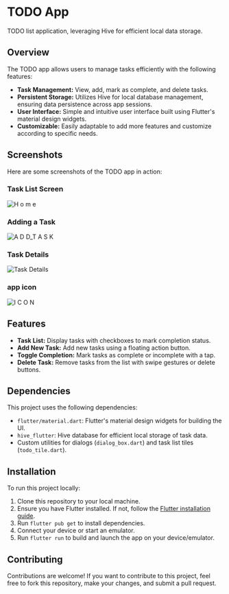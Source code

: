 # TODO App

TODO list application, leveraging Hive for efficient local data storage.

## Overview

The TODO app allows users to manage tasks efficiently with the following features:

- **Task Management:** View, add, mark as complete, and delete tasks.
- **Persistent Storage:** Utilizes Hive for local database management, ensuring data persistence across app sessions.
- **User Interface:** Simple and intuitive user interface built using Flutter's material design widgets.
- **Customizable:** Easily adaptable to add more features and customize according to specific needs.

## Screenshots

Here are some screenshots of the TODO app in action:

### Task List Screen

![H o m e](./screenshots/1.jpeg)

### Adding a Task

![A D D_T A S K](./screenshots/2.jpeg)

### Task Details

![Task Details](./screenshots/3.jpeg)

### app icon
![I C O N](./screenshots/5.jpeg)


## Features

- **Task List:** Display tasks with checkboxes to mark completion status.
- **Add New Task:** Add new tasks using a floating action button.
- **Toggle Completion:** Mark tasks as complete or incomplete with a tap.
- **Delete Task:** Remove tasks from the list with swipe gestures or delete buttons.

## Dependencies

This project uses the following dependencies:

- `flutter/material.dart`: Flutter's material design widgets for building the UI.
- `hive_flutter`: Hive database for efficient local storage of task data.
- Custom utilities for dialogs (`dialog_box.dart`) and task list tiles (`todo_tile.dart`).

## Installation

To run this project locally:

1. Clone this repository to your local machine.
2. Ensure you have Flutter installed. If not, follow the [Flutter installation guide](https://flutter.dev/docs/get-started/install).
3. Run `flutter pub get` to install dependencies.
4. Connect your device or start an emulator.
5. Run `flutter run` to build and launch the app on your device/emulator.

## Contributing

Contributions are welcome! If you want to contribute to this project, feel free to fork this repository, make your changes, and submit a pull request.

